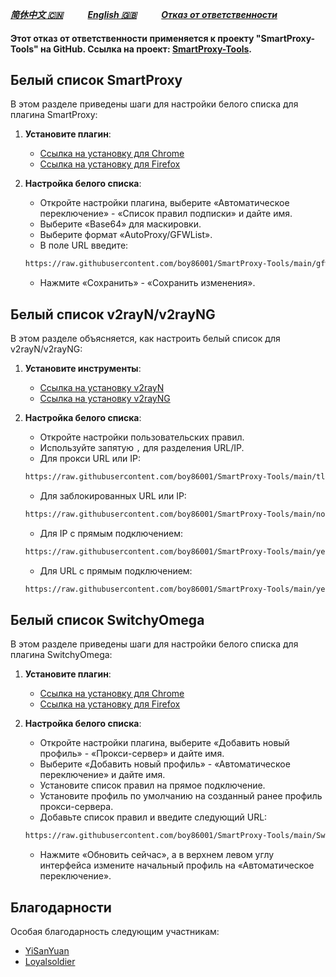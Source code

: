 [***简休中文 🇨🇳***](README-cn.md)&nbsp;&nbsp;&nbsp;&nbsp;&nbsp;&nbsp;&nbsp;&nbsp;&nbsp;&nbsp;[***English 🇬🇧***](README.md)&nbsp;&nbsp;&nbsp;&nbsp;&nbsp;&nbsp;&nbsp;&nbsp;&nbsp;&nbsp;[***Отказ от ответственности***](https://github.com/boy86001/SmartProxy-Tools/wiki/%E5%85%8D%E8%B4%A3%E5%A3%B0%E6%98%8EDisclaimer) 

#### Этот отказ от ответственности применяется к проекту "SmartProxy-Tools" на GitHub. Ссылка на проект: [SmartProxy-Tools](https://github.com/boy86001/SmartProxy-Tools).

## Белый список SmartProxy

В этом разделе приведены шаги для настройки белого списка для плагина SmartProxy:

1. **Установите плагин**:
   - [Ссылка на установку для Chrome](https://chromewebstore.google.com/detail/smartproxy/jogcnplbkgkfdakgdenhlpcfhjioidoj)
   - [Ссылка на установку для Firefox](https://addons.mozilla.org/en-US/firefox/addon/smartproxy/)

2. **Настройка белого списка**:
   - Откройте настройки плагина, выберите «Автоматическое переключение» - «Список правил подписки» и дайте имя.
   - Выберите «Base64» для маскировки.
   - Выберите формат «AutoProxy/GFWList».
   - В поле URL введите:

   ```bash
   https://raw.githubusercontent.com/boy86001/SmartProxy-Tools/main/gfwlist.txt
   ```

   - Нажмите «Сохранить» - «Сохранить изменения».

## Белый список v2rayN/v2rayNG

В этом разделе объясняется, как настроить белый список для v2rayN/v2rayNG:

1. **Установите инструменты**:
   - [Ссылка на установку v2rayN](https://github.com/2dust/v2rayN)
   - [Ссылка на установку v2rayNG](https://github.com/2dust/v2rayNG)

2. **Настройка белого списка**:
   - Откройте настройки пользовательских правил.
   - Используйте запятую `,` для разделения URL/IP.
   - Для прокси URL или IP:

   ```bash
   https://raw.githubusercontent.com/boy86001/SmartProxy-Tools/main/tlURL_Z.xml
   ```

   - Для заблокированных URL или IP:

   ```bash
   https://raw.githubusercontent.com/boy86001/SmartProxy-Tools/main/noURL_Z.xml
   ```

   - Для IP с прямым подключением:

   ```bash
   https://raw.githubusercontent.com/boy86001/SmartProxy-Tools/main/yesIP_Z.xml
   ```

   - Для URL с прямым подключением:

   ```bash
   https://raw.githubusercontent.com/boy86001/SmartProxy-Tools/main/yesURL_Z.xml
   ```

## Белый список SwitchyOmega

В этом разделе приведены шаги для настройки белого списка для плагина SwitchyOmega:

1. **Установите плагин**:
   - [Ссылка на установку для Chrome](https://chrome.google.com/webstore/detail/proxy-switchyomega/padekgcemlokbadohgkifijomclgjgif)
   - [Ссылка на установку для Firefox](https://addons.mozilla.org/en-US/firefox/addon/switchyomega/)

2. **Настройка белого списка**:
   - Откройте настройки плагина, выберите «Добавить новый профиль» - «Прокси-сервер» и дайте имя.
   - Выберите «Добавить новый профиль» - «Автоматическое переключение» и дайте имя.
   - Установите список правил на прямое подключение.
   - Установите профиль по умолчанию на созданный ранее профиль прокси-сервера.
   - Добавьте список правил и введите следующий URL:

   ```bash
   https://raw.githubusercontent.com/boy86001/SmartProxy-Tools/main/Switchy_Z.sorl
   ```

   - Нажмите «Обновить сейчас», а в верхнем левом углу интерфейса измените начальный профиль на «Автоматическое переключение».

## Благодарности

Особая благодарность следующим участникам:

- [YiSanYuan](https://github.com/boy86001)
- [Loyalsoldier](https://github.com/Loyalsoldier/geoip)

